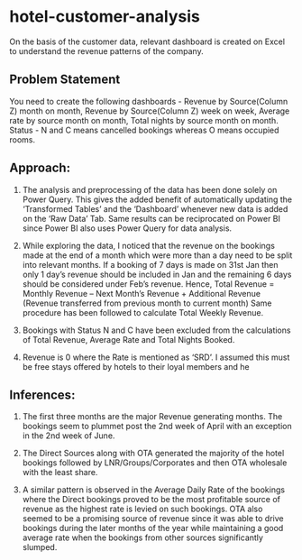 # hotel-customer-analysis
On the basis of the customer data, relevant dashboard is created on Excel to understand the revenue patterns of the company.

## Problem Statement
You need to create the following dashboards - Revenue by Source(Column Z) month on 
month, Revenue by Source(Column Z) week on week, Average rate by source month on 
month, Total nights by source month on month. 
Status - N and C means cancelled bookings whereas O means occupied rooms. 

## Approach: 
1. The analysis and preprocessing of the data has been done solely on Power Query. 
This gives the added benefit of automatically updating the ‘Transformed Tables’ and 
the ‘Dashboard’ whenever new data is added on the ‘Raw Data’ Tab. 
Same results can be reciprocated on Power BI since Power BI also uses Power Query 
for data analysis.

3. While exploring the data, I noticed that the revenue on the bookings made at the 
end of a month which were more than a day need to be split into relevant months. If 
a booking of 7 days is made on 31st Jan then only 1 day’s revenue should be included 
in Jan and the remaining 6 days should be considered under Feb’s revenue. Hence, 
Total Revenue = Monthly Revenue – Next Month’s Revenue + Additional Revenue 
(Revenue transferred from previous month to current month) 
Same procedure has been followed to calculate Total Weekly Revenue.

5. Bookings with Status N and C have been excluded from the calculations of Total 
Revenue, Average Rate and Total Nights Booked.  

6. Revenue is 0 where the Rate is mentioned as ‘SRD’. I assumed this must be free stays 
offered by hotels to their loyal members and he

## Inferences: 
1. The first three months are the major Revenue generating months. The bookings 
seem to plummet post the 2nd week of April with an exception in the 2nd week of 
June.
 
3. The Direct Sources along with OTA generated the majority of the hotel bookings 
followed by LNR/Groups/Corporates and then OTA wholesale with the least share. 

4. A similar pattern is observed in the Average Daily Rate of the bookings where the 
Direct bookings proved to be the most profitable source of revenue as the highest 
rate is levied on such bookings. OTA also seemed to be a promising source of revenue 
since it was able to drive bookings during the later months of the year while 
maintaining a good average rate when the bookings from other sources significantly 
slumped. 
